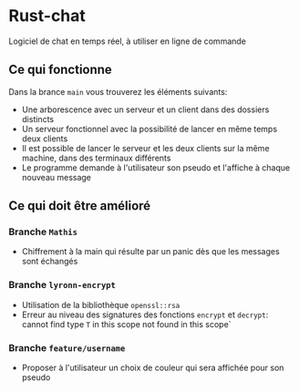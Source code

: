 # Rust-chat

Logiciel de chat en temps réel, à utiliser en ligne de commande

## Ce qui fonctionne

Dans la brance `main` vous trouverez les éléments suivants:
* Une arborescence avec un serveur et un client dans des dossiers distincts
* Un serveur fonctionnel avec la possibilité de lancer en même temps deux clients
* Il est possible de lancer le serveur et les deux clients sur la même machine, dans des terminaux différents
* Le programme demande à l'utilisateur son pseudo et l'affiche à chaque nouveau message

## Ce qui doit être amélioré

### Branche `Mathis`

* Chiffrement à la main qui résulte par un panic dès que les messages sont échangés

### Branche `lyronn-encrypt`

* Utilisation de la bibliothèque `openssl::rsa`
* Erreur au niveau des signatures des fonctions `encrypt` et `decrypt`: cannot find type `T` in this scope
not found in this scope`

### Branche `feature/username`

* Proposer à l'utilisateur un choix de couleur qui sera affichée pour son pseudo
